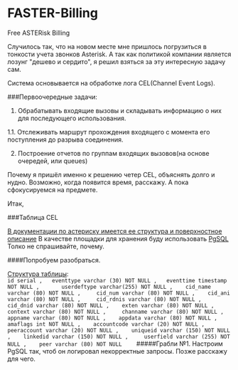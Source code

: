 # FASTER-Billing
Free ASTERisk Billing

Случилось так, что на новом месте мне пришлось погрузиться в тонкости учета звонков Asterisk. А так как политикой компании является лозунг "дешево и сердито", я решил взяться за эту интересную задачу сам.

Система основывается на обработке лога CEL(Channel Event Logs).

###Первоочередные задачи:
1.   Обрабатывать входящие вызовы и складывать информацию о них для последующего использования.

1.1. Отслеживать маршрут прохождения входящего с момента его поступления до разрыва соединения.

2.   Построение отчетов по группам входящих вызовов(на основе очередей, или queues)

   
Почему я пришёл именно к решению четер CEL, объяснять долго и нудно. Возможно, когда появится время, расскажу. А пока сфокусируемся на предмете.

Итак, 

###Таблица CEL

[В документации по астериску имеется ее структура и поверхностное описание](https://wiki.asterisk.org/wiki/pages/viewpage.action?pageId=5242932)
В качестве площадки для хранения буду использовать [PgSQL](http://www.postgresql.org) Толко не спрашивайте, почему.

####Попробуем разобраться.

[Структура таблицы](https://wiki.asterisk.org/wiki/display/AST/PostgreSQL+CEL+Backend):    
`
id serial ,  
eventtype varchar (30) NOT NULL ,  
eventtime timestamp NOT NULL ,      
userdeftype varchar(255) NOT NULL ,   
cid_name varchar (80) NOT NULL ,    
cid_num varchar (80) NOT NULL ,   
cid_ani varchar (80) NOT NULL ,    
cid_rdnis varchar (80) NOT NULL ,   
cid_dnid varchar (80) NOT NULL ,   
exten varchar (80) NOT NULL ,   
context varchar (80) NOT NULL ,    
channame varchar (80) NOT NULL ,   
appname varchar (80) NOT NULL ,   
appdata varchar (80) NOT NULL ,    
amaflags int NOT NULL ,   
accountcode varchar (20) NOT NULL ,   
peeraccount varchar (20) NOT NULL ,   
uniqueid varchar (150) NOT NULL ,   
linkedid varchar (150) NOT NULL ,    
userfield varchar (255) NOT NULL ,   
peer varchar (80) NOT NULL    
`
#####Грабли №1.
Настроим PgSQL так, чтоб он логировал некорректные запросы. Позже расскажу для чего.
